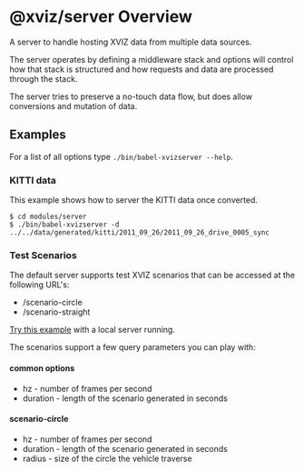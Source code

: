 # @xviz/server Overview

A server to handle hosting XVIZ data from multiple data sources.

The server operates by defining a middleware stack and options will control how that stack is
structured and how requests and data are processed through the stack.

The server tries to preserve a no-touch data flow, but does allow conversions and mutation of data.

## Examples

For a list of all options type `./bin/babel-xvizserver --help`.

### KITTI data

This example shows how to server the KITTI data once converted.

```
$ cd modules/server
$ ./bin/babel-xvizserver -d ../../data/generated/kitti/2011_09_26/2011_09_26_drive_0005_sync
```

### Test Scenarios

The default server supports test XVIZ scenarios that can be accessed at the following URL's:

- /scenario-circle
- /scenario-straight

[Try this example](http://localhost:8080/scenario-circle?radius=30&duration=60) with a local server
running.

The scenarios support a few query parameters you can play with:

#### common options

- hz - number of frames per second
- duration - length of the scenario generated in seconds

#### scenario-circle

- hz - number of frames per second
- duration - length of the scenario generated in seconds
- radius - size of the circle the vehicle traverse
